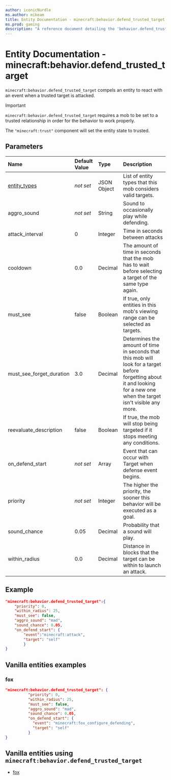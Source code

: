 ```yaml
---
author: iconicNurdle
ms.author: mikeam
title: Entity Documentation - minecraft:behavior.defend_trusted_target
ms.prod: gaming
description: "A reference document detailing the 'behavior.defend_trusted_target' entity goal"
---
```


# Entity Documentation - minecraft:behavior.defend_trusted_target

`minecraft:behavior.defend_trusted_target` compels an entity to react with an event when a trusted target is attacked.

>[!IMPORTANT]
> `minecraft:behavior.defend_trusted_target` requires a mob to be set to a trusted relationship in order for the behavior to work properly.
>
>The `"minecraft:trust"` component will set the entity state to trusted.

## Parameters

|Name |Default Value  |Type  |Description  |
|:----------|:----------|:----------|:----------|
|[entity_types](../Definitions/NestedTables/entity_types.md)|*not set* | JSON Object| List of entity types that this mob considers valid targets.|
|aggro_sound|*not set* | String| Sound to occasionally play while defending. |
|attack_interval| 0| Integer| Time in seconds between attacks |
|cooldown| 0.0| Decimal | The amount of time in seconds that the mob has to wait before selecting a target of the same type again. |
|must_see| false| Boolean| If true, only entities in this mob's viewing range can be selected as targets. |
|must_see_forget_duration| 3.0| Decimal| Determines the amount of time in seconds that this mob will look for a target before forgetting about it and looking for a new one when the target isn't visible any more. |
|reevaluate_description| false| Boolean| If true, the mob will stop being targeted if it stops meeting any conditions. |
|on_defend_start | *not set* | Array | Event that can occur with Target when defense event begins. |
|priority|*not set*|Integer|The higher the priority, the sooner this behavior will be executed as a goal.|
|sound_chance| 0.05| Decimal | Probability that a sound will play. |
|within_radius| 0.0| Decimal| Distance in blocks that the target can be within to launch an attack.|

## Example

```json
"minecraft:behavior.defend_trusted_target":{
    "priority": 0,
    "within_radius": 25,
    "must_see": false,
    "aggro_sound": "mad",
    "sound_chance": 0.05,
    "on_defend_start": {
        "event":"minecraft:attack",
        "target": "self"
        }
}
```

## Vanilla entities examples

### fox

```json
"minecraft:behavior.defend_trusted_target": {
          "priority": 0,
          "within_radius": 25,
          "must_see": false,
          "aggro_sound": "mad",
          "sound_chance": 0.05,
          "on_defend_start": {
            "event": "minecraft:fox_configure_defending",
            "target": "self"
          }
}
```

## Vanilla entities using `minecraft:behavior.defend_trusted_target`

- [fox](../../../../Source/VanillaBehaviorPack_Snippets/entities/fox.md)
